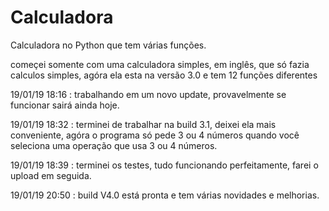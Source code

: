 # Calculadora
Calculadora no Python que tem várias funções.

começei somente com uma calculadora simples, em inglês, que só fazia calculos simples, agóra ela esta na versão 3.0 e tem 12 funções diferentes

19/01/19 18:16 : trabalhando em um novo update, provavelmente se funcionar sairá ainda hoje.

19/01/19 18:32 : terminei de trabalhar na build 3.1, deixei ela mais conveniente, agóra o programa só pede 3 ou 4 números quando você seleciona uma operação que usa 3 ou 4 números.

19/01/19 18:39 : terminei os testes, tudo funcionando perfeitamente, farei o upload em seguida.

19/01/19 20:50 : build V4.0 está pronta e tem várias novidades e melhorias.
